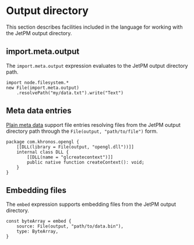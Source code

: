 # Output directory

This section describes facilities included in the language for working with the JetPM output directory.

## import.meta.output

The `import.meta.output` expression evaluates to the JetPM output directory path.

```
import node.filesystem.*
new File(import.meta.output)
    .resolvePath("my/data.txt").write("Text")
```

## Meta data entries

[Plain meta data](metadata/plain-metadata.md) support file entries resolving files from the JetPM output directory path through the `File(output, "path/to/file")` form.

```
package com.khronos.opengl {
    [[DLL(library = File(output, "opengl.dll"))]]
    internal class DLL {
        [[DLL(name = "glcreatecontext")]]
        public native function createContext(): void;
    }
}
```

## Embedding files

The `embed` expression supports embedding files from the JetPM output directory.

```
const byteArray = embed {
    source: File(output, "path/to/data.bin"),
    type: ByteArray,
}
```